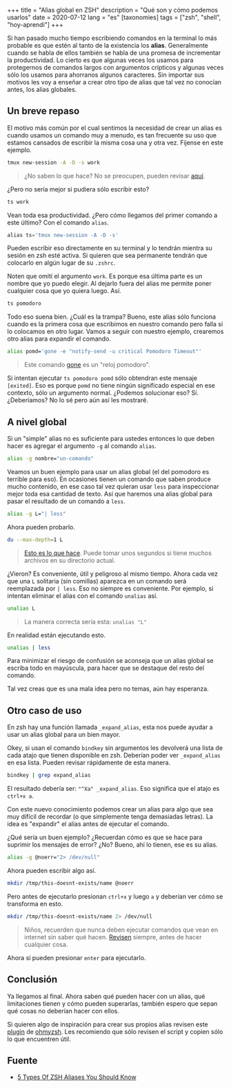 +++
title = "Alias global en ZSH" 
description = "Qué son y cómo podemos usarlos"
date = 2020-07-12
lang = "es"
[taxonomies]
tags = ["zsh", "shell", "hoy-aprendi"]
+++

Si han pasado mucho tiempo escribiendo comandos en la terminal lo más probable es que estén al tanto de la existencia los **alias**. Generalmente cuando se habla de ellos también se habla de una promesa de incrementar la productividad. Lo cierto es que algunas veces los usamos para protegernos de comandos largos con argumentos crípticos y algunas veces sólo los usamos para ahorranos algunos caracteres. Sin importar sus motivos les voy a enseñar a crear otro tipo de alias que tal vez no conocían antes, los alias globales.

## Un breve repaso

El motivo más común por el cual sentimos la necesidad de crear un alias es cuando usamos un comando muy a menudo, es tan frecuente su uso que estamos cansados de escribir la misma cosa una y otra vez. Fíjense en este ejemplo.

```sh
tmux new-session -A -D -s work
```

> ¿No saben lo que hace? No se preocupen, pueden revisar [aquí](https://explainshell.com/explain?cmd=tmux+new-session+-A+-D+-s+work).

¿Pero no sería mejor si pudiera sólo escribir esto?

```sh
ts work
```

Vean toda esa productividad. ¿Pero cómo llegamos del primer comando a este último? Con el comando `alias`.

```js
alias ts='tmux new-session -A -D -s'
```

Pueden escribir eso directamente en su terminal y lo tendrán mientra su sesión en zsh esté activa. Si quieren que sea permanente tendrán que colocarlo en algún lugar de su `.zshrc`.

Noten que omití el argumento `work`. Es porque esa última parte es un nombre que yo puedo elegir. Al dejarlo fuera del alias me permite poner cualquier cosa que yo quiera luego. Así.

```sh
ts pomodoro
```

Todo eso suena bien. ¿Cuál es la trampa? Bueno, este alias sólo funciona cuando es la primera cosa que escribimos en nuestro comando pero falla si lo colocamos en otro lugar. Vamos a seguir con nuestro ejemplo, crearemos otro alias para expandir el comando. 

```sh
alias pomd='gone -e "notify-send -u critical Pomodoro Timeout"'
```

> Este comando [gone](https://github.com/guillaumebreton/gone) es un "reloj pomodoro".

Si intentan ejecutar `ts pomodoro pomd` sólo obtendran este mensaje `[exited]`. Eso es porque `pomd` no tiene ningún significado especial en ese contexto, sólo un argumento normal. ¿Podemos solucionar eso? Sí. ¿Deberíamos? No lo sé pero aún así les mostraré.

## A nivel global

Si un "simple" alias no es suficiente para ustedes entonces lo que deben hacer es agregar el argumento `-g` al comando `alias`.

```sh
alias -g nombre="un-comando"
```

Veamos un buen ejemplo para usar un alias global (el del pomodoro es terrible para eso). En ocasiones tienen un comando que saben produce mucho contenido, en ese caso tal vez quieran usar `less` para inspeccionar mejor toda esa cantidad de texto. Así que haremos una alias global para pasar el resultado de un comando a `less`.

```sh
alias -g L="| less"
```

Ahora pueden probarlo.

```sh
du --max-depth=1 L
```
> [Esto es lo que hace](https://explainshell.com/explain?cmd=du+--max-depth%3D1+%7C+less). Puede tomar unos segundos si tiene muchos archivos en su directorio actual.

¿Vieron? Es conveniente, útil y peligroso al mismo tiempo. Ahora cada vez que una `L` solitaria (sin comillas) aparezca en un comando será reemplazada por `| less`. Eso no siempre es conveniente. Por ejemplo, si intentan eliminar el alias con el comando `unalias` así.

```sh
unalias L
```
> La manera correcta sería esta: `unalias "L"`

En realidad están ejecutando esto.

```sh
unalias | less
```

Para minimizar el riesgo de confusión se aconseja que un alias global se escriba todo en mayúscula, para hacer que se destaque del resto del comando.

Tal vez creas que es una mala idea pero no temas, aún hay esperanza.

## Otro caso de uso

En zsh hay una función llamada `_expand_alias`, esta nos puede ayudar a usar un alias global para un bien mayor.

Okey, si usan el comando `bindkey` sin argumentos les devolverá una lista de cada atajo que tienen disponible en zsh. Deberían poder ver `_expand_alias` en esa lista. Pueden revisar rápidamente de esta manera.

```sh
bindkey | grep expand_alias
```

El resultado debería ser: `"^Xa" _expand_alias`. Eso significa que el atajo es `ctrl+x a`. 

Con este nuevo conocimiento podemos crear un alias para algo que sea muy difícil de recordar (o que simplemente tenga demasiadas letras). La idea es "expandir" el alias antes de ejecutar el comando.

¿Qué sería un buen ejemplo? ¿Recuerdan cómo es que se hace para suprimir los mensajes de error? ¿No? Bueno, ahí lo tienen, ese es su alias.

```sh
alias -g @noerr="2> /dev/null"
```

Ahora pueden escribir algo así.

```sh
mkdir /tmp/this-doesnt-exists/name @noerr
```

Pero antes de ejecutarlo presionan `ctrl+x` y luego `a` y deberían ver cómo se transforma en esto.

```sh
mkdir /tmp/this-doesnt-exists/name 2> /dev/null 
```
> Niños, recuerden que nunca deben ejecutar comandos que vean en internet sin saber qué hacen. [Revisen](https://explainshell.com/explain?cmd=mkdir+%2Ftmp%2Fthis-doesnt-exists%2Fname+2%3E+%2Fdev%2Fnull) siempre, antes de hacer cualquier cosa.

Ahora sí pueden presionar `enter` para ejecutarlo.

## Conclusión

Ya llegamos al final. Ahora saben qué pueden hacer con un alias, qué limitaciones tienen y cómo pueden superarlas, también espero que sepan qué cosas no deberían hacer con ellos.

Si quieren algo de inspiración para crear sus propios alias revisen este [plugin](https://github.com/ohmyzsh/ohmyzsh/tree/master/plugins/common-aliases) de [ohmyzsh](https://github.com/ohmyzsh/ohmyzsh). Les recomiendo que sólo revisen el script y copien sólo lo que encuentren útil.

## Fuente

* [5 Types Of ZSH Aliases You Should Know](https://thorsten-hans.com/5-types-of-zsh-aliases)

